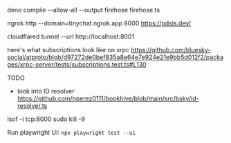 deno compile --allow-all --output firehose firehose.ts

ngrok http --domain=tinychat.ngrok.app 8000 https://pdsls.dev/

cloudflared tunnel --url http://localhost:8001

here's what subscriptions look like on xrpc
https://github.com/bluesky-social/atproto/blob/d97272de0bef835a8e64e7e924e21e9bb5d012f2/packages/xrpc-server/tests/subscriptions.test.ts#L130

TODO

- look into ID resolver
  https://github.com/nperez0111/bookhive/blob/main/src/bsky/id-resolver.ts

lsof -i tcp:8000 sudo kill -9 <PID>

Run playwright UI:
`npx playwright test --ui`
